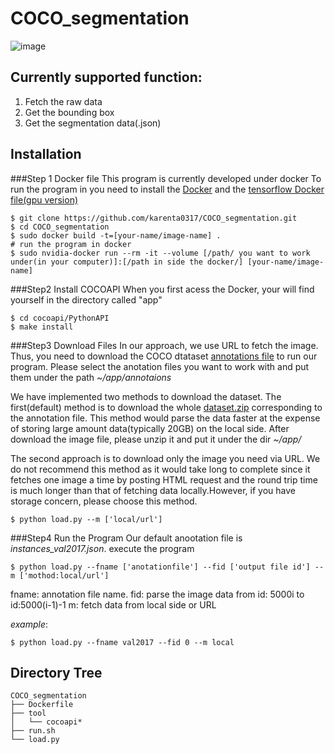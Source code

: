 # COCO_segmentation
![image](https://user-images.githubusercontent.com/22560872/31424646-f71db4ca-ae8d-11e7-95a0-76774bc2091d.png)
## Currently supported function:
1. Fetch the raw data
2. Get the bounding box
3. Get the segmentation data(.json)

## Installation
###Step 1 Docker file
This program is currently developed under docker
To run the program in you need to install the [Docker](https://www.docker.com/) and the [tensorflow Docker file(gpu version)](https://github.com/tensorflow/tensorflow/tree/master/tensorflow/tools/docker)
```
$ git clone https://github.com/karenta0317/COCO_segmentation.git
$ cd COCO_segmentation
$ sudo docker build -t=[your-name/image-name] .
# run the program in docker
$ sudo nvidia-docker run --rm -it --volume [/path/ you want to work under(in your computer)]:[/path in side the docker/] [your-name/image-name]
```
###Step2 Install COCOAPI
When you first acess the Docker, your will find yourself in the directory called "app"  
```
$ cd cocoapi/PythonAPI
$ make install
```
###Step3 Download Files
In our approach, we use URL to fetch the image. Thus, you need to download the COCO dtataset [annotations file](https://cocodataset.org/#download) to run our program. Please select the anotation files you want to work with and put them under the path *~/app/annotaions*

We have implemented two methods to download the dataset. The first(default) method is to download the whole [dataset.zip](https://cocodataset.org/#download) corresponding to the annotation file. This method would parse the data faster at the expense of storing large amount data(typically 20GB) on the local side. After download the image file, please unzip it and put it under the dir *~/app/*

The second approach is to download only the image you need via URL. We do not recommend this method as it would take long to complete since it fetches one image a time by posting HTML request and the round trip time is much longer than that of fetching data locally.However, if you have storage concern, please choose this method.

```
$ python load.py --m ['local/url']
```

###Step4 Run the Program
Our default anootation file is *instances_val2017.json*.
execute the program
```
$ python load.py --fname ['anotationfile'] --fid ['output file id'] --m ['mothod:local/url']
```
fname: annotation file name.
fid: parse the image data from id: 5000i to id:5000(i-1)-1
m: fetch data from local side or URL

*example*:
```
$ python load.py --fname val2017 --fid 0 --m local
```
## Directory Tree

```
COCO_segmentation
├── Dockerfile
├── tool
│   └── cocoapi*
├── run.sh
└── load.py
```

